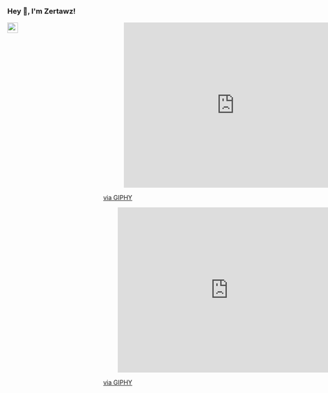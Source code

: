 <h3> Hey 👋, I'm Zertawz!</h3>

<a href="https://www.linkedin.com/in/jean-christophe-burnot-8aa1b5217/">
  <img align="left" width="24px" src="https://cdn.jsdelivr.net/npm/simple-icons@v3/icons/linkedin.svg" />
</a>
<div align=center>
       <div style="width:100%;height:0;padding-bottom:75%;position:relative;"><iframe src="https://giphy.com/embed/pUp9Nb1czvHMY" width="100%" height="100%" style="position:absolute" frameBorder="0" class="giphy-embed" allowFullScreen></iframe></div><p><a href="https://giphy.com/gifs/berserk-guts-pUp9Nb1czvHMY">via GIPHY</a></p><div style="width:100%;height:0;padding-bottom:75%;position:relative;"><iframe src="https://giphy.com/embed/pUp9Nb1czvHMY" width="100%" height="100%" style="position:absolute" frameBorder="0" class="giphy-embed" allowFullScreen></iframe></div><p><a href="https://giphy.com/gifs/berserk-guts-pUp9Nb1czvHMY">via GIPHY</a></p>
</div>
